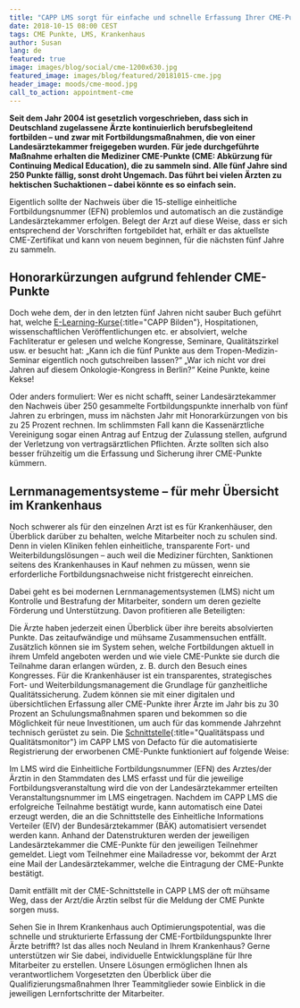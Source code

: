 ```yaml
---
title: "CAPP LMS sorgt für einfache und schnelle Erfassung Ihrer CME-Punkte"
date: 2018-10-15 08:00 CEST
tags: CME Punkte, LMS, Krankenhaus
author: Susan
lang: de
featured: true
image: images/blog/social/cme-1200x630.jpg
featured_image: images/blog/featured/20181015-cme.jpg
header_image: moods/cme-mood.jpg
call_to_action: appointment-cme
---
```


__Seit dem Jahr 2004 ist gesetzlich vorgeschrieben, dass sich in Deutschland zugelassene Ärzte kontinuierlich berufsbegleitend fortbilden – und zwar mit Fortbildungsmaßnahmen, die von einer Landesärztekammer freigegeben wurden. Für jede durchgeführte Maßnahme erhalten die Mediziner CME-Punkte (CME: Abkürzung für Continuing Medical Education), die zu sammeln sind. Alle fünf Jahre sind 250 Punkte fällig, sonst droht Ungemach. Das führt bei vielen Ärzten zu hektischen Suchaktionen – dabei könnte es so einfach sein.__

Eigentlich sollte der Nachweis über die 15-stellige einheitliche Fortbildungsnummer (EFN) problemlos und automatisch an die zuständige Landesärztekammer erfolgen. Belegt der Arzt auf diese Weise, dass er sich entsprechend der Vorschriften fortgebildet hat, erhält er das aktuellste CME-Zertifikat und kann von neuem beginnen, für die nächsten fünf Jahre zu sammeln.

## Honorarkürzungen aufgrund fehlender CME-Punkte

Doch wehe dem, der in den letzten fünf Jahren nicht sauber Buch geführt hat, welche [E-Learning-Kurse](/capp-bilden/){:title="CAPP Bilden"}, Hospitationen, wissenschaftlichen Veröffentlichungen etc. er absolviert, welche Fachliteratur er gelesen und welche Kongresse, Seminare, Qualitätszirkel usw. er besucht hat: „Kann ich die fünf Punkte aus dem Tropen-Medizin-Seminar eigentlich noch gutschreiben lassen?“ „War ich nicht vor drei Jahren auf diesem Onkologie-Kongress in Berlin?“ Keine Punkte, keine Kekse!

Oder anders formuliert: Wer es nicht schafft, seiner Landesärztekammer den Nachweis über 250 gesammelte Fortbildungspunkte innerhalb von fünf Jahren zu erbringen, muss im nächsten Jahr mit Honorarkürzungen von bis zu 25 Prozent rechnen. Im schlimmsten Fall kann die Kassenärztliche Vereinigung sogar einen Antrag auf Entzug der Zulassung stellen, aufgrund der Verletzung von vertragsärztlichen Pflichten. Ärzte sollten sich also besser frühzeitig um die Erfassung und Sicherung ihrer CME-Punkte kümmern.

## Lernmanagementsysteme – für mehr Übersicht im Krankenhaus

Noch schwerer als für den einzelnen Arzt ist es für Krankenhäuser, den Überblick darüber zu behalten, welche Mitarbeiter noch zu schulen sind. Denn in vielen Kliniken fehlen einheitliche, transparente Fort- und Weiterbildungslösungen – auch weil die Mediziner fürchten, Sanktionen seitens des Krankenhauses in Kauf nehmen zu müssen, wenn sie erforderliche Fortbildungsnachweise nicht fristgerecht einreichen.

Dabei geht es bei modernen Lernmanagementsystemen (LMS) nicht um Kontrolle und Bestrafung der Mitarbeiter, sondern um deren gezielte Förderung und Unterstützung. Davon profitieren alle Beteiligten:

Die Ärzte haben jederzeit einen Überblick über ihre bereits absolvierten Punkte. Das zeitaufwändige und mühsame Zusammensuchen entfällt. Zusätzlich können sie im System sehen, welche Fortbildungen aktuell in ihrem Umfeld angeboten werden und wie viele CME-Punkte sie durch die Teilnahme daran erlangen würden, z. B. durch den Besuch eines Kongresses.
Für die Krankenhäuser ist ein transparentes, strategisches Fort- und Weiterbildungsmanagement die Grundlage für ganzheitliche Qualitätssicherung. Zudem können sie mit einer digitalen und übersichtlichen Erfassung aller CME-Punkte ihrer Ärzte im Jahr bis zu 30 Prozent an Schulungsmaßnahmen sparen und bekommen so die Möglichkeit für neue Investitionen, um auch für das kommende Jahrzehnt technisch gerüstet zu sein.
Die [Schnittstelle](/qualitatspass-qualitatsmonitor/){:title="Qualitätspass und Qualitätsmonitor"} im CAPP LMS von Defacto für die automatisierte Registrierung der erworbenen CME-Punkte funktioniert auf folgende Weise:

Im LMS wird die Einheitliche Fortbildungsnummer (EFN) des Arztes/der Ärztin in den Stammdaten des LMS erfasst und für die jeweilige Fortbildungsveranstaltung wird die von der Landesärztekammer erteilten Veranstaltungsnummer im LMS eingetragen. Nachdem im CAPP LMS die erfolgreiche Teilnahme bestätigt wurde, kann automatisch eine Datei erzeugt werden, die an die Schnittstelle des Einheitliche Informations Verteiler (EIV) der Bundesärztekammer (BÄK) automatisiert versendet werden kann. Anhand der Datenstrukturen werden der jeweiligen Landesärztekammer die CME-Punkte für den jeweiligen Teilnehmer gemeldet. Liegt vom Teilnehmer eine Mailadresse vor, bekommt der Arzt eine Mail der Landesärztekammer, welche die Eintragung der CME-Punkte bestätigt.

Damit entfällt mit der CME-Schnittstelle in CAPP LMS der oft mühsame Weg, dass der Arzt/die Ärztin selbst für die Meldung der CME Punkte sorgen muss.

Sehen Sie in Ihrem Krankenhaus auch Optimierungspotential, was die schnelle und strukturierte Erfassung der CME-Fortbildungspunkte Ihrer Ärzte betrifft? Ist das alles noch Neuland in Ihrem Krankenhaus? Gerne unterstützen wir Sie dabei, individuelle Entwicklungspläne für Ihre Mitarbeiter zu erstellen. Unsere Lösungen ermöglichen Ihnen als verantwortlichem Vorgesetzten den Überblick über die Qualifizierungsmaßnahmen Ihrer Teammitglieder sowie Einblick in die jeweiligen Lernfortschritte der Mitarbeiter.
